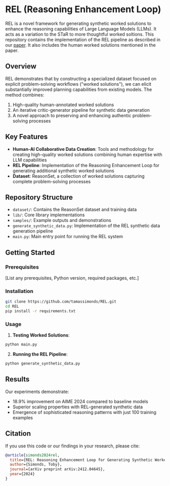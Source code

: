 # REL (Reasoning Enhancement Loop)

REL is a novel framework for generating synthetic worked solutions to enhance the reasoning capabilities of Large Language Models (LLMs). It acts as a variation to the STaR to more thoughtful worked soltions. This repository contains the implementation of the REL pipeline as described in our [paper](https://arxiv.org/abs/2412.04645). It also includes the human worked solutions mentioned in the paper.

## Overview

REL demonstrates that by constructing a specialized dataset focused on explicit problem-solving workflows ("worked solutions"), we can elicit substantially improved planning capabilities from existing models. The method combines:

1. High-quality human-annotated worked solutions
2. An iterative critic-generator pipeline for synthetic data generation
3. A novel approach to preserving and enhancing authentic problem-solving processes

## Key Features

- **Human-AI Collaborative Data Creation**: Tools and methodology for creating high-quality worked solutions combining human expertise with LLM capabilities
- **REL Pipeline**: Implementation of the Reasoning Enhancement Loop for generating additional synthetic worked solutions
- **Dataset**: ReasonSet, a collection of worked solutions capturing complete problem-solving processes


## Repository Structure

- `dataset/`: Contains the ReasonSet dataset and training data
- `lib/`: Core library implementations
- `samples/`: Example outputs and demonstrations
- `generate_synthetic_data.py`: Implementation of the REL synthetic data generation pipeline
- `main.py`: Main entry point for running the REL system

## Getting Started

### Prerequisites

[List any prerequisites, Python version, required packages, etc.]

### Installation

```bash
git clone https://github.com/tamassimonds/REL.git
cd REL
pip install -r requirements.txt
```

### Usage

1. **Testing Worked Solutions**:
```python
python main.py
```

2. **Running the REL Pipeline**:
```python
python generate_synthetic_data.py
```

## Results

Our experiments demonstrate:

- 18.9% improvement on AIME 2024 compared to baseline models
- Superior scaling properties with REL-generated synthetic data
- Emergence of sophisticated reasoning patterns with just 100 training examples

## Citation

If you use this code or our findings in your research, please cite:

```bibtex
@article{simonds2024rel,
  title={REL: Reasoning Enhancement Loop for Generating Synthetic Worked Solutions},
  author={Simonds, Toby},
  journal={arXiv preprint arXiv:2412.04645},
  year={2024}
}
```

